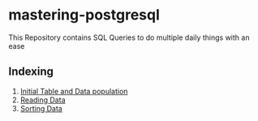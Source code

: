 # mastering-postgresql
This Repository contains SQL Queries to do multiple daily things with an ease 

## Indexing
<ol>
  <li><a href="https://github.com/Rahulbeniwal26119/mastering-postgresql/blob/master/initial.pgsql">Initial Table and Data population</a></li>
  <li><a href="https://github.com/Rahulbeniwal26119/mastering-postgresql/blob/master/retriving.pgsql">Reading Data</a></li>
  <li><a href="https://github.com/Rahulbeniwal26119/mastering-postgresql/blob/master/sorting_result.pgsql"> Sorting Data</a></li>
</ol>
